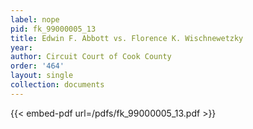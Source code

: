 ```yaml
---
label: nope
pid: fk_99000005_13
title: Edwin F. Abbott vs. Florence K. Wischnewetzky
year:
author: Circuit Court of Cook County
order: '464'
layout: single
collection: documents
---
```



{{< embed-pdf url=/pdfs/fk_99000005_13.pdf >}}
